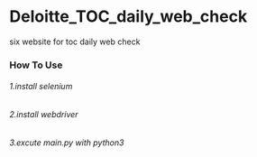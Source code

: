 # Deloitte_TOC_daily_web_check
six website for toc daily web check

### How To Use
###### 1.install selenium
###### 2.install webdriver
###### 3.excute main.py with python3

